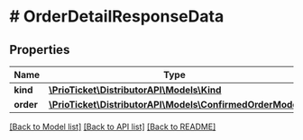 # # OrderDetailResponseData

## Properties

Name | Type | Description | Notes
------------ | ------------- | ------------- | -------------
**kind** | [**\PrioTicket\DistributorAPI\Models\Kind**](Kind.md) |  |
**order** | [**\PrioTicket\DistributorAPI\Models\ConfirmedOrderModel**](ConfirmedOrderModel.md) |  |

[[Back to Model list]](../../README.md#models) [[Back to API list]](../../README.md#endpoints) [[Back to README]](../../README.md)
